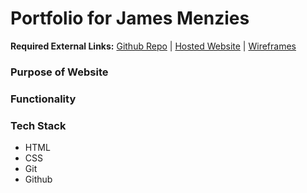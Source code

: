 # Portfolio for James Menzies

**Required External Links:**   [Github Repo](https://github.com/redbrickhut/James_Menzies_Portfolio) |  [Hosted Website]() | [Wireframes](./docs/wireframes.pdf)


### Purpose of Website

### Functionality

### Tech Stack
* HTML
* CSS
* Git
* Github